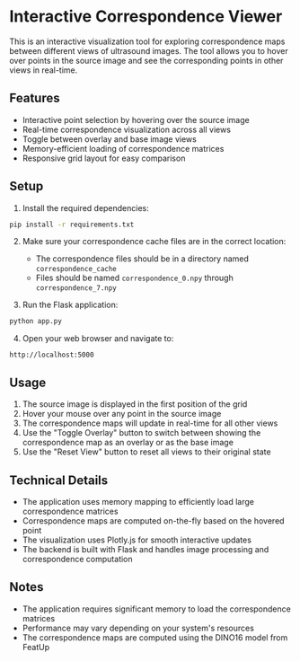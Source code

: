 # Interactive Correspondence Viewer

This is an interactive visualization tool for exploring correspondence maps between different views of ultrasound images. The tool allows you to hover over points in the source image and see the corresponding points in other views in real-time.

## Features

- Interactive point selection by hovering over the source image
- Real-time correspondence visualization across all views
- Toggle between overlay and base image views
- Memory-efficient loading of correspondence matrices
- Responsive grid layout for easy comparison

## Setup

1. Install the required dependencies:
```bash
pip install -r requirements.txt
```

2. Make sure your correspondence cache files are in the correct location:
   - The correspondence files should be in a directory named `correspondence_cache`
   - Files should be named `correspondence_0.npy` through `correspondence_7.npy`

3. Run the Flask application:
```bash
python app.py
```

4. Open your web browser and navigate to:
```
http://localhost:5000
```

## Usage

1. The source image is displayed in the first position of the grid
2. Hover your mouse over any point in the source image
3. The correspondence maps will update in real-time for all other views
4. Use the "Toggle Overlay" button to switch between showing the correspondence map as an overlay or as the base image
5. Use the "Reset View" button to reset all views to their original state

## Technical Details

- The application uses memory mapping to efficiently load large correspondence matrices
- Correspondence maps are computed on-the-fly based on the hovered point
- The visualization uses Plotly.js for smooth interactive updates
- The backend is built with Flask and handles image processing and correspondence computation

## Notes

- The application requires significant memory to load the correspondence matrices
- Performance may vary depending on your system's resources
- The correspondence maps are computed using the DINO16 model from FeatUp 
